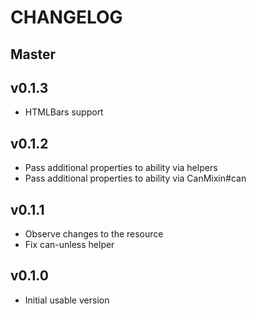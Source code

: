 # CHANGELOG

## Master

## v0.1.3

* HTMLBars support

## v0.1.2

* Pass additional properties to ability via helpers
* Pass additional properties to ability via CanMixin#can

## v0.1.1

* Observe changes to the resource
* Fix can-unless helper

## v0.1.0

* Initial usable version